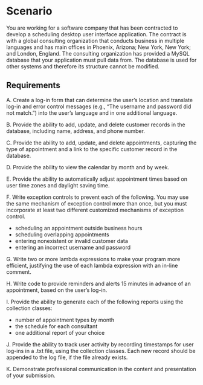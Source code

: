 # Scenario

You are working for a software company that has been contracted to develop a scheduling desktop user interface application. The contract is with a global consulting organization that conducts business in multiple languages and has main offices in Phoenix, Arizona; New York, New York; and London, England. The consulting organization has provided a MySQL database that your application must pull data from. The database is used for other systems and therefore its structure cannot be modified.

## Requirements


A.    Create a log-in form that can determine the user’s location and translate log-in and error control messages (e.g., “The username and password did not match.”) into the user’s language and in one additional language.

B.    Provide the ability to add, update, and delete customer records in the database, including name, address, and phone number.

C.    Provide the ability to add, update, and delete appointments, capturing the type of appointment and a link to the specific customer record in the database.

D.    Provide the ability to view the calendar by month and by week.

E.    Provide the ability to automatically adjust appointment times based on user time zones and daylight saving time.

F.    Write exception controls to prevent each of the following. You may use the same mechanism of exception control more than once, but you must incorporate at least  two different customized mechanisms of exception control.

*  scheduling an appointment outside business hours
*   scheduling overlapping appointments
*   entering nonexistent or invalid customer data
*   entering an incorrect username and password

G.   Write two or more lambda expressions to make your program more efficient, justifying the use of each lambda expression with an in-line comment.

H.    Write code to provide reminders and alerts 15 minutes in advance of an appointment, based on the user’s log-in.

I.    Provide the ability to generate each  of the following reports using the collection classes:

*   number of appointment types by month
*   the schedule for each  consultant
*   one additional report of your choice

J.    Provide the ability to track user activity by recording timestamps for user log-ins in a .txt file, using the collection classes. Each new record should be appended to the log file, if the file already exists.

K.    Demonstrate professional communication in the content and presentation of your submission.